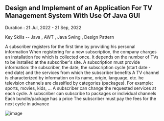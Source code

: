 Design and Implement of an Application For TV Management System With Use Of Java GUI 
--------------------------------------------------------------------------------------

Duration : 21 Jul, 2022 - 21 Sep, 2022

Key Skills -- Java , AWT , Java Swing , Design Pattern

A subscriber registers for the first time by providing his personal information
When registering for a new subscription, the company charges an installation fee which is collected once. It depends on the number of TVs to be
installed at the subscriber's site.
A subscription must provide information: the subscriber, the date, the subscription cycle (start date - end date) and the services from which the
subscriber benefits
A TV channel is characterized by information on its name, origin, language, etc.
he television channels are classified by categories (packages). For example: sports, movies, kids, ...
A subscriber can change the requested services at each cycle.
A subscriber can subscribe to packages or individual channels
Each bundle/package has a price
The subscriber must pay the fees for the next cycle in advance


![image](https://github.com/PDinesh711/TV_Plan_Subscription/assets/110612494/3e2776c9-6b4c-48b5-9b8a-07017fe0c330)
